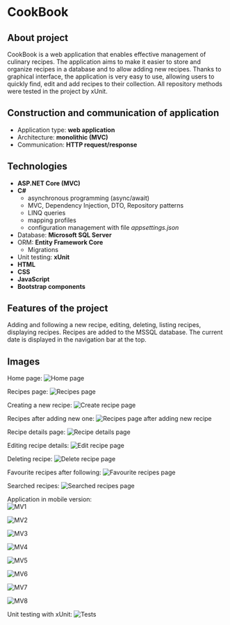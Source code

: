 # CookBook

## About project
CookBook is a web application that enables effective management of culinary recipes. The application aims to make it easier to store and organize recipes in a database and to allow adding new recipes. Thanks to graphical interface, the application is very easy to use, allowing users to quickly find, edit and add recipes to their collection. All repository methods were tested in the project by xUnit. 

## Construction and communication of application
- Application type: **web application**
- Architecture: **monolithic (MVC)**
- Communication: **HTTP request/response**

## Technologies
- **ASP.NET Core (MVC)**
- **C#**
  - asynchronous programming (async/await)
  - MVC, Dependency Injection, DTO, Repository patterns
  - LINQ queries
  - mapping profiles
  - configuration management with file *appsettings.json*
- Database: **Microsoft SQL Server**
- ORM: **Entity Framework Core**
  - Migrations
- Unit testing: **xUnit**
- **HTML**
- **CSS**
- **JavaScript**
- **Bootstrap components**

## Features of the project
Adding and following a new recipe, editing, deleting, listing recipes, displaying recipes. Recipes are added to the MSSQL database. The current date is displayed in the navigation bar at the top.

## Images
Home page:
![Home page](photos/0.png)

Recipes page:
![Recipes page](photos/1.png)

Creating a new recipe:
![Create recipe page](photos/2.png)

Recipes after adding new one:
![Recipes page after adding new recipe](photos/3.png)

Recipe details page:
![Recipe details page](photos/4.png)

Editing recipe details:
![Edit recipe page](photos/5.png)

Deleting recipe:
![Delete recipe page](photos/6.png)

Favourite recipes after following:
![Favourite recipes page](photos/7.png)

Searched recipes:
![Searched recipes page](photos/7.2.png)

Application in mobile version: <br/>
![MV1](photos/7.3.png)

![MV2](photos/8.png)

![MV3](photos/9.png)

![MV4](photos/10.png)

![MV5](photos/11.png)

![MV6](photos/12.png)

![MV7](photos/13.png)

![MV8](photos/14.png)

Unit testing with xUnit:
![Tests](photos/15.png)
